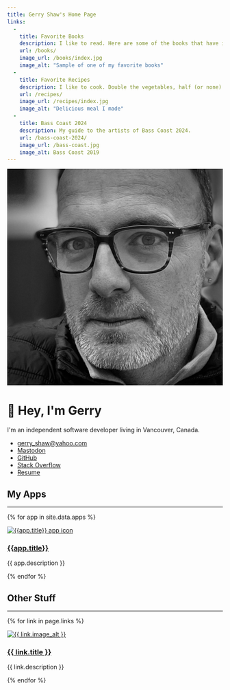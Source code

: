 ```yaml
---
title: Gerry Shaw's Home Page
links:
  -
    title: Favorite Books
    description: I like to read. Here are some of the books that have influenced me.
    url: /books/
    image_url: /books/index.jpg
    image_alt: "Sample of one of my favorite books"
  -
    title: Favorite Recipes
    description: I like to cook. Double the vegetables, half (or none) of the meat.
    url: /recipes/
    image_url: /recipes/index.jpg
    image_alt: "Delicious meal I made"
  -
    title: Bass Coast 2024
    description: My guide to the artists of Bass Coast 2024.
    url: /bass-coast-2024/
    image_url: /bass-coast.jpg
    image_alt: Bass Coast 2019
---
```

<!-- markdownlint-disable MD025 MD033 -->

![Gerry Shaw](/gerry.jpg#header-pic)

# 👋 Hey, I'm Gerry

I'm an independent software developer living in Vancouver, Canada.

- [gerry_shaw@yahoo.com](mailto:gerry_shaw@yahoo.com)
- <a rel="me" href="https://mas.to/@gshaw">Mastodon</a>
- [GitHub](https://github.com/gshaw)
- [Stack Overflow](https://stackoverflow.com/users/265940/gerry-shaw)
- [Resume](/resume)

## My Apps

---

{% for app in site.data.apps %}
<div class="card">
  <a href="{{app.link_url}}">
    <img src="{{app.icon_url}}" alt="{{app.title}} app icon">
  </a>
  <div class="card-details">
    <h3><a href="{{app.link_url}}">{{app.title}}</a></h3>
    <p>
      {{ app.description }}
    </p>
  </div>
</div>
{% endfor %}

## Other Stuff

---

{% for link in page.links %}
<div class="card">
  <a href="{{ link.url }}">
    <img src="{{ link.image_url }}" alt="{{ link.image_alt }}">
  </a>
  <div class="card-details">
    <h3><a href="{{ link.url }}">{{ link.title }}</a></h3>
    <p>{{ link.description }}</p>
  </div>
</div>
{% endfor %}
